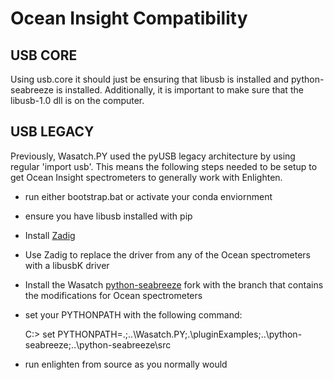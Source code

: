 # Ocean Insight Compatibility 

## USB CORE

Using usb.core it should just be ensuring that libusb is installed and python-seabreeze is installed. 
Additionally, it is important to make sure that the libusb-1.0 dll is on the computer.

## USB LEGACY

Previously, Wasatch.PY used the pyUSB legacy architecture by using regular 
'import usb'. This means the following steps needed to be setup to get Ocean 
Insight spectrometers to generally work with Enlighten.

- run either bootstrap.bat or activate your conda enviornment
- ensure you have libusb installed with pip
- Install [Zadig](https://zadig.akeo.ie/)
- Use Zadig to replace the driver from any of the Ocean spectrometers with a libusbK driver
- Install the Wasatch [python-seabreeze](https://github.com/WasatchPhotonics/python-seabreeze/tree/master) 
  fork with the branch that contains the modifications for Ocean spectrometers
- set your PYTHONPATH with the following command:

    C:> set PYTHONPATH=.;..\Wasatch.PY;.\pluginExamples;..\python-seabreeze;..\python-seabreeze\src

- run enlighten from source as you normally would
